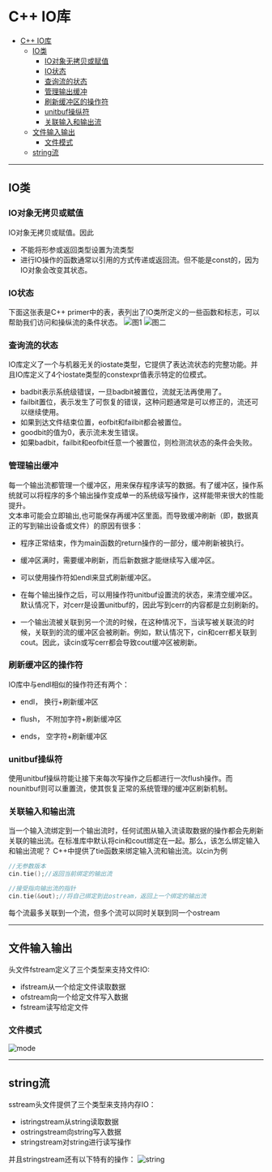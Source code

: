 # C++ IO库
<!-- TOC -->

- [C++ IO库](#c-io库)
    - [IO类](#io类)
        - [IO对象无拷贝或赋值](#io对象无拷贝或赋值)
        - [IO状态](#io状态)
        - [查询流的状态](#查询流的状态)
        - [管理输出缓冲](#管理输出缓冲)
        - [刷新缓冲区的操作符](#刷新缓冲区的操作符)
        - [unitbuf操纵符](#unitbuf操纵符)
        - [关联输入和输出流](#关联输入和输出流)
    - [文件输入输出](#文件输入输出)
        - [文件模式](#文件模式)
    - [string流](#string流)

<!-- /TOC -->

---
## IO类
###  IO对象无拷贝或赋值
IO对象无拷贝或赋值。因此
- 不能将形参或返回类型设置为流类型
- 进行IO操作的函数通常以引用的方式传递或返回流。但不能是const的，因为IO对象会改变其状态。

### IO状态
下面这张表是C++ primer中的表，表列出了IO类所定义的一些函数和标志，可以帮助我们访问和操纵流的条件状态。
![图1](https://img-blog.csdnimg.cn/20200227124253372.png?x-oss-process=image/watermark,type_ZmFuZ3poZW5naGVpdGk,shadow_10,text_aHR0cHM6Ly9ibG9nLmNzZG4ubmV0L3dlaXhpbl80MDg1OTcxNg==,size_16,color_FFFFFF,t_70)
![图二](https://img-blog.csdnimg.cn/2020022712445015.png?x-oss-process=image/watermark,type_ZmFuZ3poZW5naGVpdGk,shadow_10,text_aHR0cHM6Ly9ibG9nLmNzZG4ubmV0L3dlaXhpbl80MDg1OTcxNg==,size_16,color_FFFFFF,t_70)


### 查询流的状态
IO库定义了一个与机器无关的iostate类型，它提供了表达流状态的完整功能。并且IO库定义了4个iostate类型的constexpr值表示特定的位模式。
- badbit表示系统级错误，一旦badbit被置位，流就无法再使用了。
- failbit置位，表示发生了可恢复的错误，这种问题通常是可以修正的，流还可以继续使用。
- 如果到达文件结束位置，eofbit和failbit都会被置位。
- goodbit的值为0，表示流未发生错误。
- 如果badbit，failbit和eofbit任意一个被置位，则检测流状态的条件会失败。

### 管理输出缓冲
每一个输出流都管理一个缓冲区，用来保存程序读写的数据。有了缓冲区，操作系统就可以将程序的多个输出操作变成单一的系统级写操作，这样能带来很大的性能提升。<br>
文本串可能会立即输出,也可能保存再缓冲区里面。而导致缓冲刷新（即，数据真正的写到输出设备或文件）的原因有很多：

- 程序正常结束，作为main函数的return操作的一部分，缓冲刷新被执行。

- 缓冲区满时，需要缓冲刷新，而后新数据才能继续写入缓冲区。

- 可以使用操作符如endl来显式刷新缓冲区。

- 在每个输出操作之后，可以用操作符unitbuf设置流的状态，来清空缓冲区。默认情况下，对cerr是设置unitbuf的，因此写到cerr的内容都是立刻刷新的。

- 一个输出流被关联到另一个流的时候，在这种情况下，当读写被关联流的时候，关联到的流的缓冲区会被刷新。例如，默认情况下，cin和cerr都关联到
cout。因此，读cin或写cerr都会导致cout缓冲区被刷新。

### 刷新缓冲区的操作符
IO库中与endl相似的操作符还有两个：

- endl，  换行+刷新缓冲区

- flush， 不附加字符+刷新缓冲区

- ends，  空字符+刷新缓冲区

### unitbuf操纵符
使用unitbuf操纵符能让接下来每次写操作之后都进行一次flush操作。而nounitbuf则可以重置流，使其恢复正常的系统管理的缓冲区刷新机制。

### 关联输入和输出流
当一个输入流绑定到一个输出流时，任何试图从输入流读取数据的操作都会先刷新关联的输出流。在标准库中默认将cin和cout绑定在一起。那么，该怎么绑定输入和输出流呢？
C++中提供了tie函数来绑定输入流和输出流。以cin为例
```cpp
//无参数版本
cin.tie();//返回当前绑定的输出流

//接受指向输出流的指针
cin.tie(&out);//将自己绑定到此ostream，返回上一个绑定的输出流
```
每个流最多关联到一个流，但多个流可以同时关联到同一个ostream

---
## 文件输入输出
头文件fstream定义了三个类型来支持文件IO:
- ifstream从一个给定文件读取数据
- ofstream向一个给定文件写入数据
- fstream读写给定文件

### 文件模式
![mode](https://img-blog.csdnimg.cn/20200227222319481.png?x-oss-process=image/watermark,type_ZmFuZ3poZW5naGVpdGk,shadow_10,text_aHR0cHM6Ly9ibG9nLmNzZG4ubmV0L3dlaXhpbl80MDg1OTcxNg==,size_16,color_FFFFFF,t_70)

---
## string流
sstream头文件提供了三个类型来支持内存IO：
- istringstream从string读取数据
- ostringstream向string写入数据
- stringstream对string进行读写操作

并且stringstream还有以下特有的操作：
![string](https://img-blog.csdnimg.cn/20200227225522852.png?x-oss-process=image/watermark,type_ZmFuZ3poZW5naGVpdGk,shadow_10,text_aHR0cHM6Ly9ibG9nLmNzZG4ubmV0L3dlaXhpbl80MDg1OTcxNg==,size_16,color_FFFFFF,t_70)